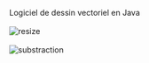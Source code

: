 Logiciel de dessin vectoriel en Java
<br><br>
![resize](https://github.com/user-attachments/assets/2301afc5-998c-4086-a171-a7f892c43b1b)
<br><br>
![substraction](https://github.com/user-attachments/assets/1cf7e31a-de42-42a9-8c67-e170a3abdd84)
